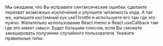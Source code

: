 Мы ожидаем, что Вы исправите синтаксические ошибки, сделаете перехват возможных исключений и улучшите читаемость кода.
А так же, напишите кастомный хук useThrottle и используете его там где это нужно.
Желательно использование React.memo и React.useCallback там где это имеет смысл.
Будет большим плюсом, если Вы сможете закэшировать получение случайного пользователя.
Укажите правильные типы.